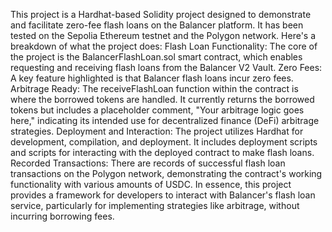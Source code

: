 This project is a Hardhat-based Solidity project designed to demonstrate and facilitate zero-fee flash loans on the Balancer platform. It has been tested on the Sepolia Ethereum testnet and the Polygon network.
Here's a breakdown of what the project does:
Flash Loan Functionality: The core of the project is the BalancerFlashLoan.sol smart contract, which enables requesting and receiving flash loans from the Balancer V2 Vault.
Zero Fees: A key feature highlighted is that Balancer flash loans incur zero fees.
Arbitrage Ready: The receiveFlashLoan function within the contract is where the borrowed tokens are handled. It currently returns the borrowed tokens but includes a placeholder comment, "Your arbitrage logic goes here," indicating its intended use for decentralized finance (DeFi) arbitrage strategies.
Deployment and Interaction: The project utilizes Hardhat for development, compilation, and deployment. It includes deployment scripts and scripts for interacting with the deployed contract to make flash loans.
Recorded Transactions: There are records of successful flash loan transactions on the Polygon network, demonstrating the contract's working functionality with various amounts of USDC.
In essence, this project provides a framework for developers to interact with Balancer's flash loan service, particularly for implementing strategies like arbitrage, without incurring borrowing fees.
